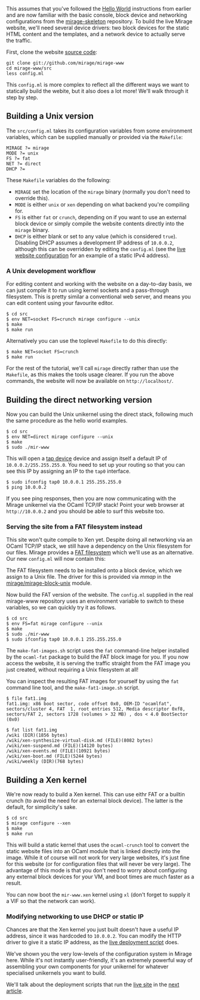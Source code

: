 This assumes that you've followed the [Hello World](/wiki/hello-world)
instructions from earlier and are now familiar with the basic console, block
device and networking configurations from the
[mirage-skeleton](https://github.com/mirage/mirage-skeleton) repository.  To
build the live Mirage website, we'll need several device drivers: two block
devices for the static HTML content and the templates, and a network device to
actually serve the traffic.

First, clone the website [source code](https://github.com/mirage/mirage-www):

```
git clone git://github.com/mirage/mirage-www
cd mirage-www/src
less config.ml
```

This `config.ml` is more complex to reflect all the different ways we want
to statically build the webite, but it also does a lot more!  We'll walk through it step by step.

## Building a Unix version

The `src/config.ml` takes its configuration variables from some environment variables,
which can be supplied manually or provided via the `Makefile`:

```
MIRAGE ?= mirage
MODE ?= unix
FS ?= fat
NET ?= direct
DHCP ?= 

```

These `Makefile` variables do the following:

* `MIRAGE` set the location of the `mirage` binary (normally you 
  don't need to override this).
* `MODE` is either `unix` or `xen` depending on what backend you're compiling for.
* `FS` is either `fat` or `crunch`, depending on if you want to use an external block device or simply compile the website contents directly into the `mirage` binary.
* `DHCP` is either blank or set to any value (which is considered `true`). Disabling DHCP assumes a development IP address of `10.0.0.2`, although this can be overridden by editing the `config.ml` (see the [live website configuration](https://github.com/mirage/mirage-www/blob/master/.travis-www.ml) for an example of a static IPv4 address).

### A Unix development workflow

For editing content and working with the website on a day-to-day basis, we can
just compile it to run using kernel sockets and a pass-through filesystem.  This
is pretty similar a conventional web server, and means you can edit content
using your favourite editor.

```
$ cd src
$ env NET=socket FS=crunch mirage configure --unix
$ make
$ make run
```

Alternatively you can use the toplevel `Makefile` to do this directly:

```
$ make NET=socket FS=crunch
$ make run
```

For the rest of the tutorial, we'll call `mirage` directly rather than use the
`Makefile`, as this makes the tools usage clearer.  If you run the above
commands, the website will now be available on `http://localhost/`.

## Building the direct networking version

Now you can build the Unix unikernel using the direct stack, following much the same procedure
as the hello world examples.

```
$ cd src
$ env NET=direct mirage configure --unix
$ make
$ sudo ./mir-www
```

This will open a [tap device](http://en.wikipedia.org/wiki/TUN/TAP) device and
assign itself a default IP of `10.0.0.2/255.255.255.0`.  You need to set up your
routing so that you can see this IP by assigning an IP to the `tap0` interface.

```
$ sudo ifconfig tap0 10.0.0.1 255.255.255.0
$ ping 10.0.0.2
```

If you see ping responses, then you are now communicating with the Mirage
unikernel via the OCaml TCP/IP stack!  Point your web browser at `http://10.0.0.2`
and you should be able to surf this website too.

### Serving the site from a FAT filesystem instead

This site won't quite compile to Xen yet.  Despite doing all networking via an
OCaml TCP/IP stack, we still have a dependency on the Unix filesystem for our
files.  Mirage provides a [FAT filesystem](http://github.com/mirage/ocaml-fat)
which we'll use as an alternative.  Our new `config.ml` will now contain this:

The FAT filesystem needs to be installed onto a block device, which we assign
to a Unix file.  The driver for this is provided via *mmap* in the
[mirage/mirage-block-unix](https://github.com/mirage/mirage-block-unix) module.

Now build the FAT version of the website.  The `config.ml` supplied in the real
mirage-www repository uses an environment variable to switch to these
variables, so we can quickly try it as follows.

```
$ cd src
$ env FS=fat mirage configure --unix
$ make
$ sudo ./mir-www
$ sudo ifconfig tap0 10.0.0.1 255.255.255.0
```

The `make-fat-images.sh` script uses the `fat` command-line helper installed
by the `ocaml-fat` package to build the FAT block image for you.
If you now access the website, it is serving the traffic straight from the
FAT image you just created, without requiring a Unix filesystem at all!

You can inspect the resulting FAT images for yourself by using the `fat`
command line tool, and the `make-fat1-image.sh` script.

```
$ file fat1.img 
fat1.img: x86 boot sector, code offset 0x0, OEM-ID "ocamlfat",
sectors/cluster 4, FAT  1, root entries 512, Media descriptor 0xf8,
sectors/FAT 2, sectors 1728 (volumes > 32 MB) , dos < 4.0 BootSector (0x0)

$ fat list fat1.img 
/wiki (DIR)(1856 bytes)
/wiki/xen-synthesize-virtual-disk.md (FILE)(8082 bytes)
/wiki/xen-suspend.md (FILE)(14120 bytes)
/wiki/xen-events.md (FILE)(10921 bytes)
/wiki/xen-boot.md (FILE)(5244 bytes)
/wiki/weekly (DIR)(768 bytes)
```

## Building a Xen kernel

We're now ready to build a Xen kernel.  This can use eithr FAT or a builtin
crunch (to avoid the need for an external block device).  The latter is the
default, for simplicity's sake.

```
$ cd src
$ mirage configure --xen
$ make
$ make run
```

This will build a static kernel that uses the `ocaml-crunch` tool to convert
the static website files into an OCaml module that is linked directly into
the image.  While it of course will not work for very large websites, it's
just fine for this website (or for configuration files that will never be
very large).  The advantage of this mode is that you don't need to worry
about configuring any external block devices for your VM, and boot times are
much faster as a result.

You can now boot the `mir-www.xen` kernel using `xl` (don't forget to supply
it a VIF so that the network can work).

### Modifying networking to use DHCP or static IP

Chances are that the Xen kernel you just built doesn't have a useful IP
address, since it was hardcoded to `10.0.0.2`.  You can modify the HTTP driver
to give it a static IP address, as the [live deployment script](https://github.com/mirage/mirage-www/blob/master/.travis-www.ml) does.

We've shown you the very low-levels of the configuration system in Mirage here.
While it's not instantly user-friendly, it's an extremely powerful way of
assembling your own components for your unikernel for whatever specialised
unikernels you want to build.

We'll talk about the deployment scripts that run the [live
site](http://openmirage.org) in the [next article](/docs/deploying-via-ci).
